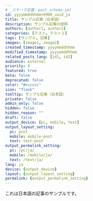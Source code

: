 ```yaml
---
# _スキーマ定義：post_schema.yml
id: yyyymmddhhmm+0900_uuid_ja
title: サンプル記事（日本語）
description: サンプル記事の説明
authors: [author1, author2]
categories: [テスト, テスト２]
tags: [サンプル, 記事]
images: [image1, image2]
created_timestamp: yyyymmddhhmm
modified_timestamp: yyyymmddhhmm
related_posts_lang: [id1, id2]
audience: external
priority: 5
featured: true
beta: false
deprecated: false
color: "#cccccc"
icon: "flask"
tooltip: サンプル記事（日本語）
private: false
admin_only: false
hidden: false
hidden_reason: ""
draft: false
output_device: [pc, mobile, text]
output_layout_setting:
  pc: post
  mobile: mobile-post
  text: text-post
output_permalink_setting:
  pc: /pc/ja/
  mobile: /mobile/ja/
  text: /text/ja/
lang: ja
device: {output_device}
layout: {output_layout_setting}
permalink: {output_permalink_setting}
---
```


これは日本語の記事のサンプルです。
